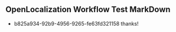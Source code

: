 ## OpenLocalization Workflow Test MarkDown
* b825a934-92b9-4956-9265-fe63fd321158 thanks!

<!--HONumber=Aug16_HO5-->


